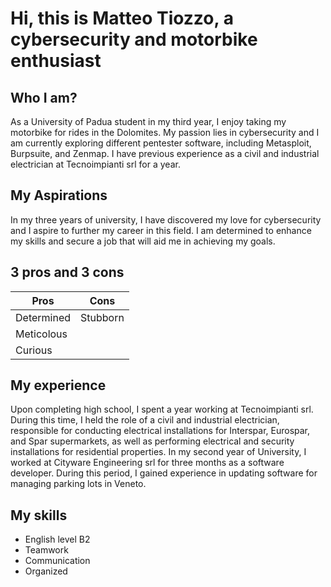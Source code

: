 # Hi, this is Matteo Tiozzo, a cybersecurity and motorbike enthusiast

## Who I am?

As a University of Padua student in my third year, I enjoy taking my motorbike for rides in the Dolomites. My passion lies in cybersecurity and I am currently exploring different pentester software, including Metasploit, Burpsuite, and Zenmap. I have previous experience as a civil and industrial electrician at Tecnoimpianti srl for a year. 

##  My Aspirations 
In my three years of university, I have discovered my love for cybersecurity and I aspire to further my career in this field. I am determined to enhance my skills and secure a job that will aid me in achieving my goals.

## 3 pros and 3 cons

| Pros       | Cons     |
| ---------- | -------- |
| Determined | Stubborn |
| Meticolous |          |
| Curious    |          |

## My experience

Upon completing high school, I spent a year working at Tecnoimpianti srl. During this time, I held the role of a civil and industrial electrician, responsible for conducting electrical installations for Interspar, Eurospar, and Spar supermarkets, as well as performing electrical and security installations for residential properties. In my second year of University, I worked at Cityware Engineering srl for three months as a software developer. During this period, I gained experience in updating software for managing parking lots in Veneto.

## My skills

- English level B2
- Teamwork
- Communication
- Organized

